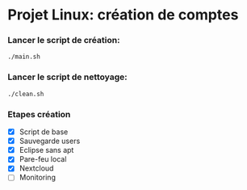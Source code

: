 # Projet Linux: création de comptes

### Lancer le script de création:
```./main.sh```

### Lancer le script de nettoyage:
```./clean.sh```

### Etapes création
- [X] Script de base
- [X] Sauvegarde users
- [X] Eclipse sans apt
- [X] Pare-feu local
- [X] Nextcloud
- [ ] Monitoring 
